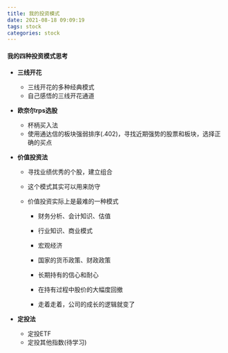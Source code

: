 ```yaml
---
title: 我的投资模式
date: 2021-08-18 09:09:19
tags: stock
categories: stock
---
```




#### 我的四种投资模式思考

* **三线开花**
  * 三线开花的多种经典模式
  * 自己感悟的三线开花通道

* **欧奈尔rps选股**
  * 杯柄买入法
  * 使用通达信的板块强弱排序(.402)，寻找近期强势的股票和板块，选择正确的买点

* **价值投资法**
  * 寻找业绩优秀的个股，建立组合
  
  * 这个模式其实可以用来防守
  
  * 价值投资实际上是最难的一种模式
  
    * 财务分析、会计知识、估值
    
    * 行业知识、商业模式
    
    * 宏观经济
    
    * 国家的货币政策、财政政策
    
    * 长期持有的信心和耐心
    
    * 在持有过程中股价的大幅度回撤
    
    * 走着走着，公司的成长的逻辑就变了
  
* **定投法**
  * 定投ETF
  * 定投其他指数(待学习)

​         
